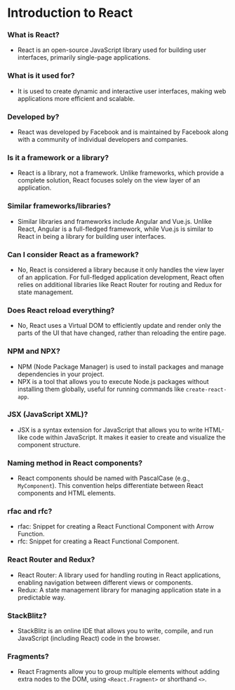# Introduction to React

### What is React?

- React is an open-source JavaScript library used for building user interfaces, primarily single-page applications.

### What is it used for?

- It is used to create dynamic and interactive user interfaces, making web applications more efficient and scalable.

### Developed by?

- React was developed by Facebook and is maintained by Facebook along with a community of individual developers and companies.

### Is it a framework or a library?

- React is a library, not a framework. Unlike frameworks, which provide a complete solution, React focuses solely on the view layer of an application.

### Similar frameworks/libraries?

- Similar libraries and frameworks include Angular and Vue.js. Unlike React, Angular is a full-fledged framework, while Vue.js is similar to React in being a library for building user interfaces.

### Can I consider React as a framework?

- No, React is considered a library because it only handles the view layer of an application. For full-fledged application development, React often relies on additional libraries like React Router for routing and Redux for state management.

### Does React reload everything?

- No, React uses a Virtual DOM to efficiently update and render only the parts of the UI that have changed, rather than reloading the entire page.

### NPM and NPX?

- NPM (Node Package Manager) is used to install packages and manage dependencies in your project.
- NPX is a tool that allows you to execute Node.js packages without installing them globally, useful for running commands like `create-react-app`.

### JSX (JavaScript XML)?

- JSX is a syntax extension for JavaScript that allows you to write HTML-like code within JavaScript. It makes it easier to create and visualize the component structure.

### Naming method in React components?

- React components should be named with PascalCase (e.g., `MyComponent`). This convention helps differentiate between React components and HTML elements.

### rfac and rfc?

- rfac: Snippet for creating a React Functional Component with Arrow Function.
- rfc: Snippet for creating a React Functional Component.

### React Router and Redux?

- React Router: A library used for handling routing in React applications, enabling navigation between different views or components.
- Redux: A state management library for managing application state in a predictable way.

### StackBlitz?

- StackBlitz is an online IDE that allows you to write, compile, and run JavaScript (including React) code in the browser.

### Fragments?

- React Fragments allow you to group multiple elements without adding extra nodes to the DOM, using `<React.Fragment>` or shorthand `<>`.
